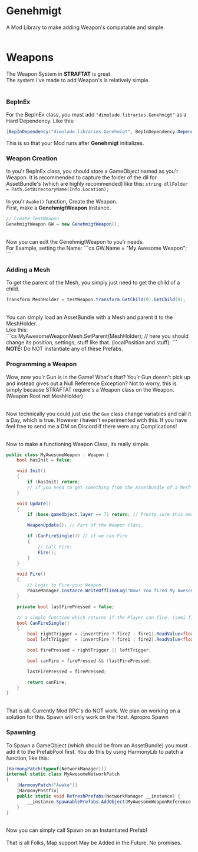 
# Genehmigt
A Mod Library to make adding Weapon's compatable and simple. <br><br>

# Weapons
The Weapon System in <b>STRAFTAT</b> is great. <br>
The system i've made to add Weapon's is relatively simple. <br><br>

### BepInEx
For the BepInEx class, you must add ```"dimolade.libraries.Genehmigt"``` as a Hard Dependency. Like this: <br>
````cs
[BepInDependency("dimolade.libraries.Genehmigt", BepInDependency.DependencyFlags.HardDependency)]
````
This is so that your Mod runs after <b>Genehmigt</b> initializes.
### Weapon Creation
In you'r BepInEx class, you should store a GameObject named as you'r Weapon.
It is recommended to capture the folder of the dll for AssetBundle's (which are highly recommended) like this: ``string dllFolder = Path.GetDirectoryName(Info.Location);``<br> <br>
In you'r ```Awake()``` function, Create the Weapon. <br>
First, make a <b>GenehmigtWeapon</b> Instance. <br>
````cs
// Create TestWeapon
GenehmigtWeapon GW = new GenehmigtWeapon();
````
<br>
Now you can edit the GenehmigtWeapon to you'r needs. <br>
For Example, setting the Name:
```cs
GW.Name = "My Awesome Weapon";
```
<br>

### Adding a Mesh
To get the parent of the Mesh, you simply just need to get the child of a child.
```cs
Transform MeshHolder = testWeapon.transform.GetChild(0).GetChild(0);
```
<br>
You can simply load an AssetBundle with a Mesh and parent it to the MeshHolder. <br>
Like this: <br>
```cs
MyAwesomeWeaponMesh.SetParent(MeshHolder);
// here you should change its position, settings, stuff like that. (localPosition and stuff).
```
<b>NOTE:</b> Do NOT Instantiate any of these Prefabs. <br>

### Programming a Weapon
Wow, now you'r Gun is in the Game! What's that? You'r Gun doesn't pick up and instead gives out a Null Reference Exception? Not to worry, this is simply because STRAFTAT require's a Weapon class on the Weapon. (Weapon Root not MeshHolder) <br><br>

Now technically you could just use the ```Gun``` class change variables and call it a Day, which is true. However i haven't experimented with this. If you have feel free to send me a DM on Discord if there were any Complications! <br><br>

Now to make a functioning Weapon Class, its really simple. <br>
```cs
public class MyAwesomeWeapon : Weapon {
	bool hasInit = false;

	void Init()
	{
		if (hasInit) return;
		// if you need to get something from the AssetBundle of a Mesh you loaded, do it here. Unity adds children at the End of a Frame.
	}

	void Update()
	{
		if (base.gameObject.layer == 7) return; // Pretty sure this means the Weapon is on the Ground.

		WeaponUpdate(); // Part of the Weapon class.

		if (CanFireSingle()) // if we can Fire
		{
			// Call Fire!
			Fire();
		}
	}

	void Fire()
	{
		// Logic to Fire your Weapon
		PauseManager.Instance.WriteOfflineLog("Wow! You fired My Awesome Weapon!");
	}

	private bool lastFirePressed = false;

	// a simple function which returns if the Player can fire. (semi fire) you can add a debounce to this for a small cooldown
    bool CanFireSingle()
    {
        bool rightTrigger = (invertFire ? fire2 : fire1).ReadValue<float>() > 0.1f && inRightHand;
        bool leftTrigger  = (invertFire ? fire1 : fire2).ReadValue<float>() > 0.1f && inLeftHand;

        bool firePressed = rightTrigger || leftTrigger;

        bool canFire = firePressed && !lastFirePressed;

        lastFirePressed = firePressed;

        return canFire;
    }
}
```
<br>
That is all. Currently Mod RPC's do NOT work. We plan on working on a solution for this. Spawn will only work on the Host. Apropro Spawn

### Spawning

To Spawn a GameObject (which should be from an AssetBundle) you must add it to the PrefabPool first. You do this by using HarmonyLib to patch a function, like this:
```cs
[HarmonyPatch(typeof(NetworkManager))]
internal static class MyAwesomeNetworkPatch
{
    [HarmonyPatch("Awake")]
    [HarmonyPostfix]
    public static void RefreshPrefabs(NetworkManager __instance) {
        __instance.SpawnablePrefabs.AddObject(MyAwesomeWeaponReference.GetComponent<NetworkObject>());
    }
}
```
<br>
Now you can simply call Spawn on an Instantiated Prefab!
<br><br>
That is all Folks, Map support May be Added in the Future. No promises.